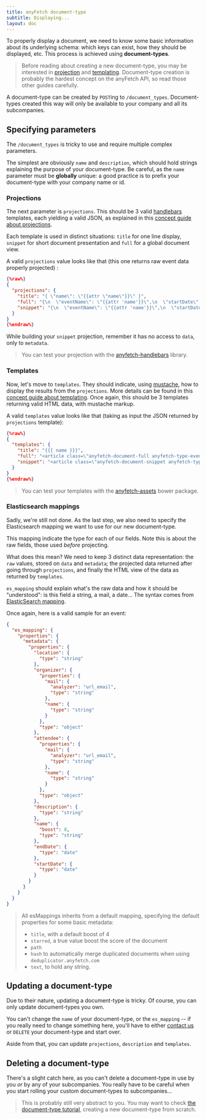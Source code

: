 ```yaml
---
title: anyFetch document-type
subtitle: Displaying...
layout: doc
---
```


To properly display a document, we need to know some basic information about its underlying schema: which keys can exist, how they should be displayed, etc. This process is achieved using **document-types**.

> Before reading about creating a new document-type, you may be interested in [projection](/guides/concepts/projection.html) and [templating](/guides/concepts/templating.html).
> Document-type creation is probably the hardest concept on the anyFetch API, so read those other guides carefully.

A document-type can be created by `POST`ing to `/document_types`. Document-types created this way will only be available to your company and all its subcompanies.

## Specifying parameters
The `/document_types` is tricky to use and require multiple complex parameters.

The simplest are obviously `name` and `description`, which should hold strings explaining the purpose of your document-type. Be careful, as the `name` parameter must be **globally** unique: a good practice is to prefix your document-type with your company name or id.

### Projections
The next parameter is `projections`. This should be 3 valid [handlebars](http://handlebarsjs.com/) templates, each yielding a valid JSON, as explained in this [concept guide about projections](/guides/concepts/projection.html).

Each template is used in distinct situations: `title` for one line display, `snippet` for short document presentation and `full` for a global document view.

A valid `projections` value looks like that (this one returns raw event data properly projected) :

```json
{%raw%}
{
  "projections": {
    "title": "{ \"name\": \"{{attr \"name\"}}\" }",
    "full": "{\n  \"eventName\": \"{{attr 'name'}}\",\n  \"startDate\": \"{{dateRfc metadata.startDate}}\",\n  \"endDate\": \"{{dateRfc metadata.endDate}}\",\n  \"description\": \"{{attr 'description'}}\",\n  \"organizer\": \"{{#if name}}{{#escapeQuotes .}}{{name}}{{/escapeQuotes}}{{/if}} &lt;{{#escapeQuotes .}}{{mail}}{{/escapeQuotes}}&gt;\",\n  \"attendee\": [\n    {{#list metadata.attendee}}\n     {\n        {{#if name}}\"name\": \"{{#escapeQuotes .}}{{name}}{{/escapeQuotes}}\",{{/if}}\n        \"address\": \"{{#escapeQuotes .}}{{mail}}{{/escapeQuotes}}\",\n        \"highlight\": {{isHighlight .}}\n      }\n    {{/list}}\n  ],\n  \"location\" : \"{{#if metadata.location}}{{attr 'location'}}{{/if}}\"\n}\n",
    "snippet": "{\n  \"eventName\": \"{{attr 'name'}}\",\n  \"startDate\": \"{{dateRfc metadata.startDate}}\",\n  \"endDate\": \"{{dateRfc metadata.endDate}}\",\n  \"description\": \"{{attr 'description'}}\",\n  \"organizer\": \"{{#if name}}{{#escapeQuotes .}}{{name}}{{/escapeQuotes}}{{/if}} &lt;{{#escapeQuotes .}}{{mail}}{{/escapeQuotes}}&gt;\",\n  \"attendee\": [\n    {{#list metadata.attendee}}\n      {\n        {{#if name}}\"name\": \"{{#escapeQuotes .}}{{name}}{{/escapeQuotes}}\",{{/if}}\n        \"address\": \"{{#escapeQuotes .}}{{mail}}{{/escapeQuotes}}\",\n        \"highlight\": {{isHighlight .}}\n      }\n    {{/list}}\n  ],\n  \"location\" : \"{{#if metadata.location}}{{attr 'location'}}{{/if}}\"\n}\n"
  }
}
{%endraw%}
```

While building your `snippet` projection, remember it has no access to `data`, only to `metadata`.

> You can test your projection with the [anyfetch-handlebars](https://github.com/AnyFetch/anyfetch-handlebars) library.

### Templates
Now, let's move to `templates`. They should indicate, using [mustache](http://mustache.github.io/), how to display the results from the `projections`. More details can be found in this [concept guide about templating](/guides/concepts/templating.html). Once again, this should be 3 templates returning valid HTML data, with mustache markup.

A valid `templates` value looks like that (taking as input the JSON returned by `projections` template):

```json
{%raw%}
{
  "templates": {
    "title": "{{{ name }}}",
    "full": "<article class=\"anyfetch-document-full anyfetch-type-event\">\n  <header class=\"anyfetch-header\">\n    <hgroup class=\"anyfetch-title-group\">\n      <h1 class=\"anyfetch-title\">\n        {{#eventName}}\n          {{{eventName}}}\n        {{/eventName}}\n        {{^eventName}}\n          (untitled event)\n        {{/eventName}}\n      </h1>\n      <p class=\"anyfetch-title-detail\">\n     <time class=\"anyfetch-date\">{{ startDate }}</time>\n        <span class=\"anyfetch-right-arrow\"></span>\n        <time class=\"anyfetch-date\">{{ endDate }}</time>\n      </p>\n      {{#location}}\n        <p>\n          {{{location}}}\n        </p>\n      {{/location}}\n    </hgroup>\n  </header>\n  <main class=\"anyfetch-content\">\n    <h4 class=\"anyfetch-section-title\">Attendees</h4>\n    {{ #attendee.length }}\n      <ul class=\"anyfetch-list-no-bullet\">\n        {{ #attendee }}\n          <li>\n            <span class=\"anyfetch-icon-people\"></span>\n            <span class=\"anyfetch-pill anyfetch-person {{#highlight}}anyfetch-hlt{{/highlight}}\">\n              {{#name}}{{{name}}}{{/name}} &lt;{{{address}}}&gt;\n            </span>\n          </li>\n        {{ /attendee }}\n      </ul>\n    {{ /attendee.length }}\n    {{ ^attendee.length }}\n      <p>\n        (no attendees to this event)\n      </p>\n    {{ /attendee.length }}\n\n    <h4 class=\"anyfetch-section-title\">Description</h4>\n    <p>\n      {{#description}}\n        {{{description}}}\n      {{/description}}\n      {{^description}}\n        (no description)\n      {{/description}}\n    </p>\n  </main>\n</article>\n",
    "snippet": "<article class=\"anyfetch-document-snippet anyfetch-type-event\">\n  <header class=\"anyfetch-header\">\n    <hgroup class=\"anyfetch-title-group\">\n      <h1 class=\"anyfetch-title\">\n        {{#eventName}}\n          {{{eventName}}}\n        {{/eventName}}\n        {{^eventName}}\n          (untitled event)\n        {{/eventName}}\n      </h1>\n      <p class=\"anyfetch-title-detail anyfetch-date-span\">\n        <time class=\"anyfetch-date\">{{ startDate }}</time>\n        <span class=\"anyfetch-right-arrow\"></span>\n        <time class=\"anyfetch-date\">{{ endDate }}</time>\n      </p>\n      <ul class=\"anyfetch-pill-list anyfetch-participants\">\n        {{#attendee}}\n          <li class=\"anyfetch-pill anyfetch-name {{#highlight}}anyfetch-hlt{{/highlight}}\">\n            {{#name}}\n              {{{.}}}\n            {{/name}}\n            {{^name}}\n              {{{address}}}\n            {{/name}}\n          </li>\n        {{/attendee}}\n      </ul>\n    </hgroup>\n  </header>\n</article>\n"
  }
}
{%endraw%}
```

> You can test your templates with the [anyfetch-assets](https://github.com/AnyFetch/anyfetch-assets) bower package.

### Elasticsearch mappings
Sadly, we're still not done.
As the last step, we also need to specify the Elasticsearch mapping we want to use for our new document-type.

This mapping indicate the type for each of our fields.
Note this is about the raw fields, those used *before* projecting.

What does this mean? We need to keep 3 distinct data representation: the `raw` values, stored on `data` and `metadata`; the projected data returned after going through `projections`, and finally the HTML view of the data as returned by `templates`.

`es_mapping` should explain what's the raw data and how it should be "understood": is this field a string, a mail, a date...
The syntax comes from [ElasticSearch mapping](http://www.elasticsearch.org/guide/en/elasticsearch/reference/current/mapping.html).

Once again, here is a valid sample for an event:

```json
{
  "es_mapping": {
    "properties": {
      "metadata": {
        "properties": {
          "location": {
            "type": "string"
          },
          "organizer": {
            "properties": {
              "mail": {
                "analyzer": "url_email",
                "type": "string"
              },
              "name": {
                "type": "string"
              }
            },
            "type": "object"
          },
          "attendee": {
            "properties": {
              "mail": {
                "analyzer": "url_email",
                "type": "string"
              },
              "name": {
                "type": "string"
              }
            },
            "type": "object"
          },
          "description": {
            "type": "string"
          },
          "name": {
            "boost": 8,
            "type": "string"
          },
          "endDate": {
            "type": "date"
          },
          "startDate": {
            "type": "date"
          }
        }
      }
    }
  }
}
```

> All esMappings inherits from a default mapping, specifying the default properties for some basic metadata:
> * `title`, with a default boost of 4
> * `starred`, a true value boost the score of the document
> * `path`
> * `hash` to automatically merge duplicated documents when using `deduplicator.anyfetch.com`
> * `text`, to hold any string.

## Updating a document-type
Due to their nature, updating a document-type is tricky.
Of course, you can only update document-types you own.

You can't change the `name` of your document-type, or the `es_mapping` -- if you really need to change something here, you'll have to either [contact us](contact@anyfetch.com) or `DELETE` your document-type and start over.

Aside from that, you can update `projections`, `description` and `templates`.

## Deleting a document-type
There's a slight catch here, as you can't delete a document-type in use by you *or* by any of your subcompanies. You really have to be careful when you start rolling your custom document-types to subcompanies...

> This is probably still very abstract to you. You may want to check [the document-type tutorial](/guides/tutorials/document-type.html), creating a new document-type from scratch.
